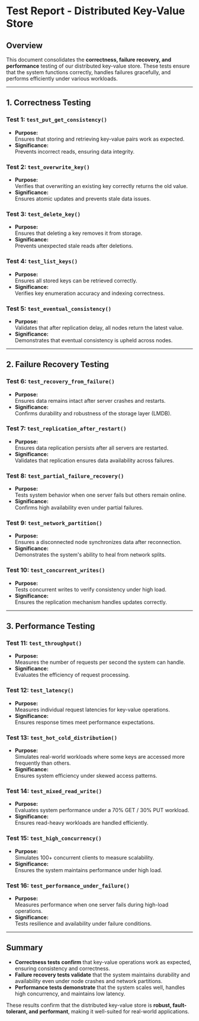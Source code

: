 # Test Report - Distributed Key-Value Store

## Overview
This document consolidates the **correctness, failure recovery, and performance** testing of our distributed key-value store. These tests ensure that the system functions correctly, handles failures gracefully, and performs efficiently under various workloads.

---
## 1. Correctness Testing

### **Test 1: `test_put_get_consistency()`**
- **Purpose:**  
  Ensures that storing and retrieving key-value pairs work as expected.
- **Significance:**  
  Prevents incorrect reads, ensuring data integrity.

### **Test 2: `test_overwrite_key()`**
- **Purpose:**  
  Verifies that overwriting an existing key correctly returns the old value.
- **Significance:**  
  Ensures atomic updates and prevents stale data issues.

### **Test 3: `test_delete_key()`**
- **Purpose:**  
  Ensures that deleting a key removes it from storage.
- **Significance:**  
  Prevents unexpected stale reads after deletions.

### **Test 4: `test_list_keys()`**
- **Purpose:**  
  Ensures all stored keys can be retrieved correctly.
- **Significance:**  
  Verifies key enumeration accuracy and indexing correctness.

### **Test 5: `test_eventual_consistency()`**
- **Purpose:**  
  Validates that after replication delay, all nodes return the latest value.
- **Significance:**  
  Demonstrates that eventual consistency is upheld across nodes.

---
## 2. Failure Recovery Testing

### **Test 6: `test_recovery_from_failure()`**
- **Purpose:**  
  Ensures data remains intact after server crashes and restarts.
- **Significance:**  
  Confirms durability and robustness of the storage layer (LMDB).

### **Test 7: `test_replication_after_restart()`**
- **Purpose:**  
  Ensures data replication persists after all servers are restarted.
- **Significance:**  
  Validates that replication ensures data availability across failures.

### **Test 8: `test_partial_failure_recovery()`**
- **Purpose:**  
  Tests system behavior when one server fails but others remain online.
- **Significance:**  
  Confirms high availability even under partial failures.

### **Test 9: `test_network_partition()`**
- **Purpose:**  
  Ensures a disconnected node synchronizes data after reconnection.
- **Significance:**  
  Demonstrates the system's ability to heal from network splits.

### **Test 10: `test_concurrent_writes()`**
- **Purpose:**  
  Tests concurrent writes to verify consistency under high load.
- **Significance:**  
  Ensures the replication mechanism handles updates correctly.

---
## 3. Performance Testing

### **Test 11: `test_throughput()`**
- **Purpose:**  
  Measures the number of requests per second the system can handle.
- **Significance:**  
  Evaluates the efficiency of request processing.

### **Test 12: `test_latency()`**
- **Purpose:**  
  Measures individual request latencies for key-value operations.
- **Significance:**  
  Ensures response times meet performance expectations.

### **Test 13: `test_hot_cold_distribution()`**
- **Purpose:**  
  Simulates real-world workloads where some keys are accessed more frequently than others.
- **Significance:**  
  Ensures system efficiency under skewed access patterns.

### **Test 14: `test_mixed_read_write()`**
- **Purpose:**  
  Evaluates system performance under a 70% GET / 30% PUT workload.
- **Significance:**  
  Ensures read-heavy workloads are handled efficiently.

### **Test 15: `test_high_concurrency()`**
- **Purpose:**  
  Simulates 100+ concurrent clients to measure scalability.
- **Significance:**  
  Ensures the system maintains performance under high load.

### **Test 16: `test_performance_under_failure()`**
- **Purpose:**  
  Measures performance when one server fails during high-load operations.
- **Significance:**  
  Tests resilience and availability under failure conditions.

---
## Summary
- **Correctness tests confirm** that key-value operations work as expected, ensuring consistency and correctness.
- **Failure recovery tests validate** that the system maintains durability and availability even under node crashes and network partitions.
- **Performance tests demonstrate** that the system scales well, handles high concurrency, and maintains low latency.

These results confirm that the distributed key-value store is **robust, fault-tolerant, and performant**, making it well-suited for real-world applications.

